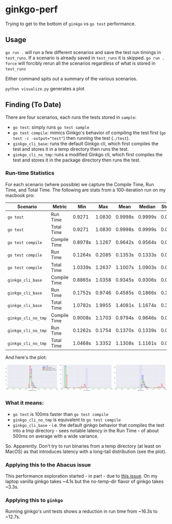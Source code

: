 # ginkgo-perf

Trying to get to the bottom of `ginkgo` vs `go test` performance.

## Usage

`go run .` will run a few different scenarios and save the test run timings in `test_runs`.  If a scenario is already saved in `test_runs` it is skipped.
`go run . force` will forcibly rerun all the scenarios regardless of what is stored in `test_runs`

Either command spits out a summary of the various scenarios.

`python visualize.py` generates a plot

## Finding (To Date)

There are four scenarios, each runs the tests stored in `sample`:

- `go test`: simply runs `go test sample`
- `go test compile`: mimics Ginkgo's behavior of compiling the test first (`go test -c -output="test"`) then running the test (`./test`).
- `ginkgo_cli_base`: runs the default Ginkgo cli, which first compiles the test and stores it in a temp directory then runs the test.
- `ginkgo_cli_no_tmp`: runs a modified Ginkgo cli, which first compiles the test and stores it in the package directory then runs the test.

### Run-time Statistics

For each scenario (where possible) we capture the Compile Time, Run Time, and Total Time.  The following are stats from a 100-iteration run on my macbook pro:

| Scenario | Metric | Min | Max | Mean | Median | Std Dev |
| --- | --- | --- | --- | --- | --- | --- |
| `go test` | Run Time | 0.9271 | 1.0830 | 0.9998s | 0.9999s | 0.0186s |
| `go test` | Total Time | 0.9271 | 1.0830 | 0.9998s | 0.9999s | 0.0186s |
| `go test compile` | Compile Time | 0.8978s | 1.1267 | 0.9642s | 0.9564s | 0.0421s |
| `go test compile` | Run Time | 0.1264s | 0.2085 | 0.1353s | 0.1333s | 0.0105s |
| `go test compile` | Total Time | 1.0339s | 1.2637 | 1.1007s | 1.0903s | 0.0438s |
| `ginkgo_cli_base` | Compile Time | 0.8865s | 1.0358 | 0.9345s | 0.9306s | 0.0283s |
| `ginkgo_cli_base` | Run Time | 0.1752s | 0.9746 | 0.4585s | 0.1866s | 0.3380s |
| `ginkgo_cli_base` | Total Time | 1.0782s | 1.9955 | 1.4081s | 1.1674s | 0.3380s |
| `ginkgo_cli_no_tmp` | Compile Time | 0.9008s | 1.1703 | 0.9794s | 0.9646s | 0.0568s |
| `ginkgo_cli_no_tmp` | Run Time | 0.1262s | 0.1754 | 0.1370s | 0.1339s | 0.0104s |
| `ginkgo_cli_no_tmp` | Total Time | 1.0468s | 1.3352 | 1.1308s | 1.1161s | 0.0636s |


And here's the plot:

![timings plot](https://github.com/onsi/ginkgo_perf/blob/master/timings.png)

### What it means:

- `go test` is 100ms faster than `go test compile`
- `ginkgo_cli_no_tmp` is equivalent to `go test compile`
- `ginkgo_cli_base` - i.e. the default ginkgo behavior that compiles the test into a tmp directory - sees notable latency in the Run Time - of about 500ms on average with a wide variance.

So.  Apparently.  Don't try to run binaries from a temp directory (at least on MacOS) as that introduces latency with a long-tail distribution (see the plot).

### Applying this to the Abacus issue

This performance exploration started - in part - due to [this issue](https://github.com/onsi/ginkgo/issues/644).  On my laptop vanilla ginkgo takes ~4.1s but the no-temp-dir flavor of ginkgo takes ~3.3s.

### Applying this to `ginkgo`

Running ginkgo's unit tests shows a reduction in run time from ~16.3s to ~12.7s.
